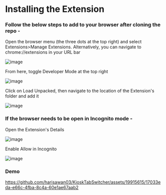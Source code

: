 # Installing the Extension

### Follow the below steps to add to your browser after cloning the repo -

Open the browser menu (the three dots at the top right) and select Extensions>Manage Extensions. 
Alternatively, you can navigate to chrome://extensions in your URL bar

![image](https://github.com/harisawan03/KioskTabSwitcher/assets/19915615/b11dd582-a5a5-42d4-9de7-a2457f5efc77)


From here, toggle Developer Mode at the top right

![image](https://github.com/harisawan03/KioskTabSwitcher/assets/19915615/05df6df0-7de0-4930-ae3a-2fab63bc6576)


Click on Load Unpacked, then navigate to the location of the Extension's folder and add it

![image](https://github.com/harisawan03/KioskTabSwitcher/assets/19915615/72dd70f1-2430-42e7-9324-85d4dbe09a0b)

### If the browser needs to be open in Incognito mode -
Open the Extension's Details

![image](https://github.com/harisawan03/KioskTabSwitcher/assets/19915615/72a7fa00-83bc-412b-8bb9-ba4d356dfe98)

Enable Allow in Incognito

![image](https://github.com/harisawan03/KioskTabSwitcher/assets/19915615/ce56eabc-42aa-4f42-8560-5649b1f14256)

### Demo

https://github.com/harisawan03/KioskTabSwitcher/assets/19915615/17033eda-e66c-4fba-8c4a-60e1ae67aab2



